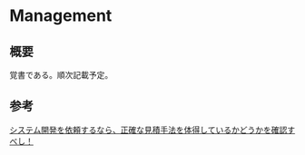 # Management

## 概要
覚書である。順次記載予定。

## 参考
[システム開発を依頼するなら、正確な見積手法を体得しているかどうかを確認すべし！](https://imitsu.jp/matome/web-system/8149521382196627)
